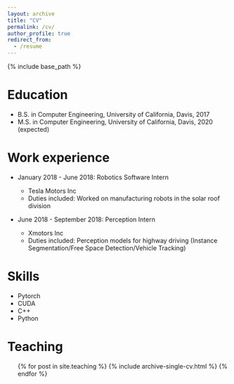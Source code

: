 ```yaml
---
layout: archive
title: "CV"
permalink: /cv/
author_profile: true
redirect_from:
  - /resume
---
```


{% include base_path %}

Education
======
* B.S. in Computer Engineering, University of California, Davis, 2017
* M.S. in Computer Engineering, University of California, Davis, 2020 (expected)

Work experience
======
* January 2018 - June 2018: Robotics Software Intern
  * Tesla Motors Inc
  * Duties included: Worked on manufacturing robots in the solar roof division

* June 2018 - September 2018: Perception Intern
  * Xmotors Inc
  * Duties included: Perception models for highway driving (Instance Segmentation/Free Space Detection/Vehicle Tracking)
  
Skills
======
* Pytorch
* CUDA
* C++
* Python

  
Teaching
======
  <ul>{% for post in site.teaching %}
    {% include archive-single-cv.html %}
  {% endfor %}</ul>
